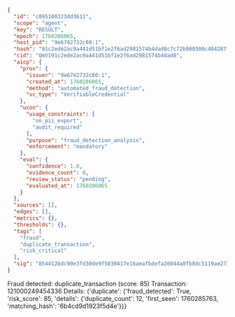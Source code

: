 ```json
{
  "id": "c095100323dd3611",
  "scope": "agent",
  "key": "RESULT",
  "epoch": 1760286065,
  "host_pid": "9e6742732c60:1",
  "hash": "91c2ede2ac9a441d51bf1e2f6ad2981574b4dad8c7c72b900300c404287fc9db",
  "cid": "QmV191c2ede2ac9a441d51bf1e2f6ad2981574b4dad8",
  "aicp": {
    "prov": {
      "issuer": "9e6742732c60:1",
      "created_at": 1760286065,
      "method": "automated_fraud_detection",
      "vc_type": "VerifiableCredential"
    },
    "ucon": {
      "usage_constraints": [
        "no_pii_export",
        "audit_required"
      ],
      "purpose": "fraud_detection_analysis",
      "enforcement": "mandatory"
    },
    "eval": {
      "confidence": 1.0,
      "evidence_count": 0,
      "review_status": "pending",
      "evaluated_at": 1760286065
    }
  },
  "sources": [],
  "edges": [],
  "metrics": {},
  "thresholds": {},
  "tags": [
    "fraud",
    "duplicate_transaction",
    "risk_critical"
  ],
  "sig": "854412bdc90e3fd30de9f5030417e16aeafbdefa26044a8fb8dc5119ae273564"
}
```

Fraud detected: duplicate_transaction (score: 85)
Transaction: 121000249454336
Details: {'duplicate': {'fraud_detected': True, 'risk_score': 85, 'details': {'duplicate_count': 12, 'first_seen': 1760285763, 'matching_hash': '6b4cd9d1923f5d4e'}}}